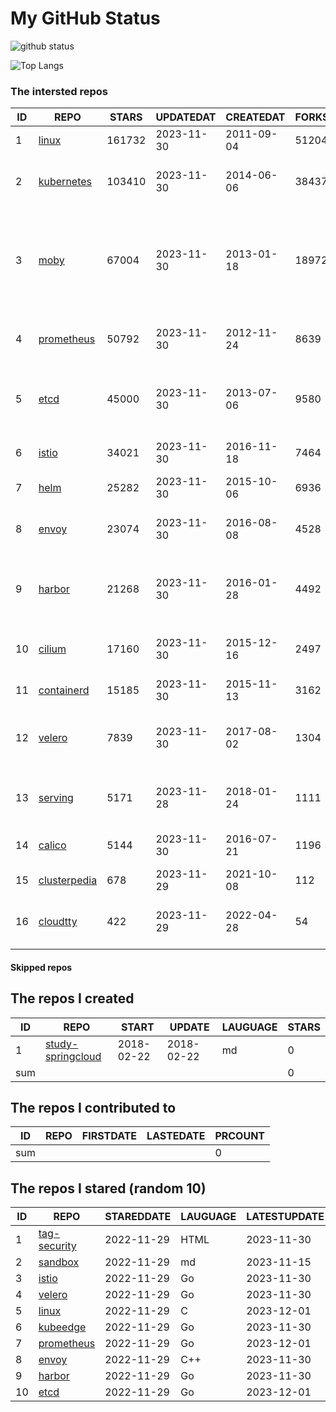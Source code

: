 # My GitHub Status

<img src="https://github-readme-stats-1.yihong0618.vercel.app/api?username=daoqingniu&show_icons=true&&&hide_title=true&count_private=true" alt="github status" />

![Top Langs](https://github-readme-stats-1.yihong0618.vercel.app/api/top-langs/?username=daoqingniu&layout=compact)

<!--START_SECTION:github_repos-->
### The intersted repos
| ID |                              REPO                               | STARS  | UPDATEDAT  | CREATEDAT  | FORKSCOUNT |                                                DESCRIPTIONS                                                |
|----|-----------------------------------------------------------------|--------|------------|------------|------------|------------------------------------------------------------------------------------------------------------|
|  1 | [linux](https://github.com/torvalds/linux)                      | 161732 | 2023-11-30 | 2011-09-04 |      51204 | Linux kernel source tree                                                                                   |
|  2 | [kubernetes](https://github.com/kubernetes/kubernetes)          | 103410 | 2023-11-30 | 2014-06-06 |      38437 | Production-Grade Container Scheduling and Management                                                       |
|  3 | [moby](https://github.com/moby/moby)                            |  67004 | 2023-11-30 | 2013-01-18 |      18972 | The Moby Project - a collaborative project for the container ecosystem to assemble container-based systems |
|  4 | [prometheus](https://github.com/prometheus/prometheus)          |  50792 | 2023-11-30 | 2012-11-24 |       8639 | The Prometheus monitoring system and time series database.                                                 |
|  5 | [etcd](https://github.com/etcd-io/etcd)                         |  45000 | 2023-11-30 | 2013-07-06 |       9580 | Distributed reliable key-value store for the most critical data of a distributed system                    |
|  6 | [istio](https://github.com/istio/istio)                         |  34021 | 2023-11-30 | 2016-11-18 |       7464 | Connect, secure, control, and observe services.                                                            |
|  7 | [helm](https://github.com/helm/helm)                            |  25282 | 2023-11-30 | 2015-10-06 |       6936 | The Kubernetes Package Manager                                                                             |
|  8 | [envoy](https://github.com/envoyproxy/envoy)                    |  23074 | 2023-11-30 | 2016-08-08 |       4528 | Cloud-native high-performance edge/middle/service proxy                                                    |
|  9 | [harbor](https://github.com/goharbor/harbor)                    |  21268 | 2023-11-30 | 2016-01-28 |       4492 | An open source trusted cloud native registry project that stores, signs, and scans content.                |
| 10 | [cilium](https://github.com/cilium/cilium)                      |  17160 | 2023-11-30 | 2015-12-16 |       2497 | eBPF-based Networking, Security, and Observability                                                         |
| 11 | [containerd](https://github.com/containerd/containerd)          |  15185 | 2023-11-30 | 2015-11-13 |       3162 | An open and reliable container runtime                                                                     |
| 12 | [velero](https://github.com/vmware-tanzu/velero)                |   7839 | 2023-11-30 | 2017-08-02 |       1304 | Backup and migrate Kubernetes applications and their persistent volumes                                    |
| 13 | [serving](https://github.com/knative/serving)                   |   5171 | 2023-11-28 | 2018-01-24 |       1111 | Kubernetes-based, scale-to-zero, request-driven compute                                                    |
| 14 | [calico](https://github.com/projectcalico/calico)               |   5144 | 2023-11-30 | 2016-07-21 |       1196 | Cloud native networking and network security                                                               |
| 15 | [clusterpedia](https://github.com/clusterpedia-io/clusterpedia) |    678 | 2023-11-29 | 2021-10-08 |        112 | The Encyclopedia of Kubernetes clusters                                                                    |
| 16 | [cloudtty](https://github.com/cloudtty/cloudtty)                |    422 | 2023-11-29 | 2022-04-28 |         54 | A Friendly Kubernetes CloudShell (Web Terminal) !                                                          |



#### Skipped repos
<!--END_SECTION:github_repos-->

<!--START_SECTION:my_github-->
## The repos I created
| ID  |                                 REPO                                 |   START    |   UPDATE   | LAUGUAGE | STARS |
|-----|----------------------------------------------------------------------|------------|------------|----------|-------|
|   1 | [study-springcloud](https://github.com/daoqingniu/study-springcloud) | 2018-02-22 | 2018-02-22 | md       |     0 |
| sum |                                                                      |            |            |          |     0 |

## The repos I contributed to
| ID  | REPO | FIRSTDATE | LASTEDATE | PRCOUNT |
|-----|------|-----------|-----------|---------|
| sum |      |           |           |       0 |

## The repos I stared (random 10)
| ID |                          REPO                          | STAREDDATE | LAUGUAGE | LATESTUPDATE |
|----|--------------------------------------------------------|------------|----------|--------------|
|  1 | [tag-security](https://github.com/cncf/tag-security)   | 2022-11-29 | HTML     | 2023-11-30   |
|  2 | [sandbox](https://github.com/cncf/sandbox)             | 2022-11-29 | md       | 2023-11-15   |
|  3 | [istio](https://github.com/istio/istio)                | 2022-11-29 | Go       | 2023-11-30   |
|  4 | [velero](https://github.com/vmware-tanzu/velero)       | 2022-11-29 | Go       | 2023-11-30   |
|  5 | [linux](https://github.com/torvalds/linux)             | 2022-11-29 | C        | 2023-12-01   |
|  6 | [kubeedge](https://github.com/kubeedge/kubeedge)       | 2022-11-29 | Go       | 2023-11-30   |
|  7 | [prometheus](https://github.com/prometheus/prometheus) | 2022-11-29 | Go       | 2023-12-01   |
|  8 | [envoy](https://github.com/envoyproxy/envoy)           | 2022-11-29 | C++      | 2023-11-30   |
|  9 | [harbor](https://github.com/goharbor/harbor)           | 2022-11-29 | Go       | 2023-11-30   |
| 10 | [etcd](https://github.com/etcd-io/etcd)                | 2022-11-29 | Go       | 2023-12-01   |

<!--END_SECTION:my_github-->
